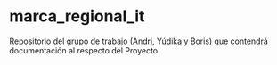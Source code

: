 # marca_regional_it
Repositorio del grupo de trabajo (Andri, Yúdika y Boris)
que contendrá documentación al respecto del Proyecto
